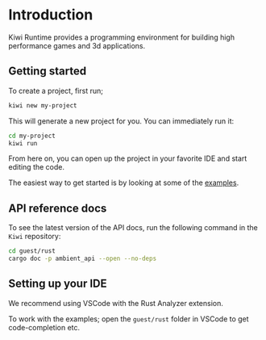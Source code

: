 # Introduction

Kiwi Runtime provides a programming environment for building high performance games and 3d applications.

## Getting started

To create a project, first run;

```sh
kiwi new my-project
```

This will generate a new project for you. You can immediately run it:

```sh
cd my-project
kiwi run
```

From here on, you can open up the project in your favorite IDE and start editing the code.

The easiest way to get started is by looking at some of the [examples](https://github.com/KiwiOrg/Kiwi/tree/main/guest/rust/examples).

## API reference docs

To see the latest version of the API docs, run the following command in the `Kiwi` repository:

```sh
cd guest/rust
cargo doc -p ambient_api --open --no-deps
```

## Setting up your IDE

We recommend using VSCode with the Rust Analyzer extension.

To work with the examples; open the `guest/rust` folder in VSCode to get code-completion etc.
